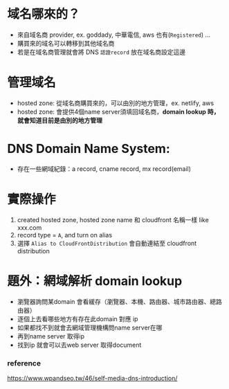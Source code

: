 # 域名哪來的？
- 來自域名商 provider, ex. goddady, 中華電信, aws 也有(`Registered`) ...
- 購買來的域名可以轉移到其他域名商
- 若是在域名商管理就會將 DNS `認證record` 放在域名商設定這邊

# 管理域名
- hosted zone: 從域名商購買來的，可以由別的地方管理，ex. netlify, aws
- hosted zone: 會提供4個name server須填回域名商，**domain lookup 時，就會知道目前是由別的地方管理**

# DNS Domain Name System:
- 存在一些網域紀錄：a record, cname record, mx record(email)

# 實際操作
1. created hosted zone, hosted zone name 和 cloudfront 名稱一樣 like xxx.com
2. record type = `A`, and turn on alias
3. 選擇 `Alias to CloudFrontDistribution` 會自動連結至 cloudfront distribution


# 題外：網域解析 domain lookup
- 瀏覽器詢問某domain 會看緩存（瀏覽器、本機、路由器、城市路由器、總路由器）
- 逐個上去看哪些地方有存在此domain 對應 ip
- 如果都找不到就會去網域管理機構問name server在哪
- 再到name server 取得ip
- 找到ip 就會可以去web server 取得document


### reference
https://www.wpandseo.tw/46/self-media-dns-introduction/
